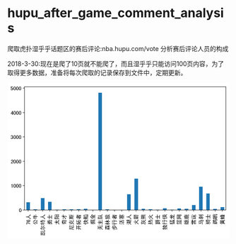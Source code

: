 # hupu_after_game_comment_analysis
爬取虎扑湿乎乎话题区的赛后评论:nba.hupu.com/vote
分析赛后评论人员的构成

2018-3-30:现在是爬了10页就不能爬了，而且湿乎乎只能访问100页内容，为了取得更多数据，准备将每次爬取的记录保存到文件中，定期更新。

![1](11.png "第一次爬取的球迷统计")
